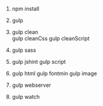 <!-- 安装项目所需依赖模块 -->
1. npm install 
<!-- 默认先执行gulp命令：
·····清空dist文件内容，编译sass,javascript 打包压缩 
·····gulp.task('default',['clean','sass','script'])
-->
2. gulp 

<!-- 命令3：清空dist文件夹 -->
3. gulp clean  
	gulp cleanCss
	gulp cleanScript

<!-- 命令4：编译sass -->
4. gulp sass

<!-- 命令5：
.....gulp jshint 检查js语法
.....gulp script 编译script 
-->
5. gulp jshint
	gulp script

<!-- 命令6：压缩文件
.....gulp html 压缩html
		htmlOpts = {
        removeComments: true,  // 移除注释
        collapseWhitespace: true,  // 移除空格
        collapseBooleanAttributes: true,//省略布尔属性的值 <input checked="true"/> ==> <input />
        removeEmptyAttributes: true,//删除所有空格作属性值 <input id="" /> ==> <input />
        removeScriptTypeAttributes: true,//删除<script>的type="text/javascript"
        removeStyleLinkTypeAttributes: true,//删除<style>和<link>的type="text/css"
        minifyJS: true,//压缩页面JS
        minifyCSS: true//压缩页面CSS
      };
.....gulp fontmin 压缩iconfont字体文件
.....gulp image 压缩图片文件
 -->
6. gulp html
	gulp fontmin
	gulp image

<!-- 命令7：启动本地服务 -->
7. gulp webserver

<!-- 命令8：gulp watch 时时监听文件变化 
	默认设置的是时时监听sass和script的发生变化时，自动编译压缩生成目标文件
-->
8. gulp watch 